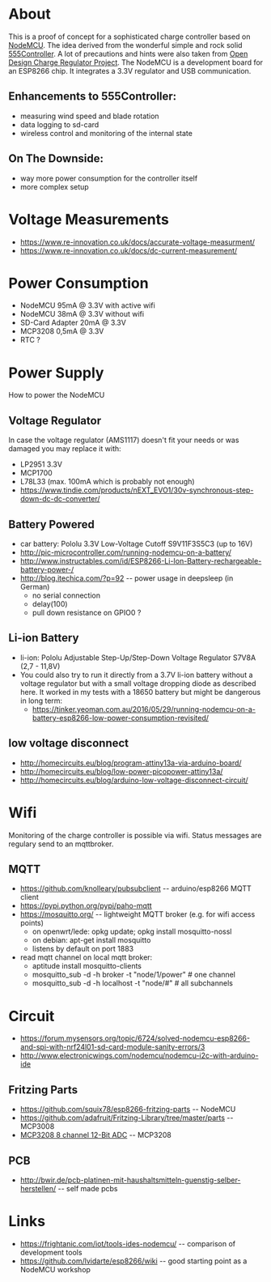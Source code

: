 # About
This is a proof of concept for a sophisticated charge controller based on
[NodeMCU](https://github.com/nodemcu). The idea derived from the wonderful
simple and rock solid [555Controller](http://mdpub.com/555Controller/).
A lot of precautions and hints were also taken from 
[Open Design Charge Regulator Project](https://www.re-innovation.co.uk/blog/2011/open-design-charge-regulator-project/).
The NodeMCU is a development board for an ESP8266 chip. It integrates a 3.3V regulator and USB communication.

## Enhancements to 555Controller:
* measuring wind speed and blade rotation
* data logging to sd-card
* wireless control and monitoring of the internal state

## On The Downside:
* way more power consumption for the controller itself
* more complex setup


# Voltage Measurements
* https://www.re-innovation.co.uk/docs/accurate-voltage-measurment/
* https://www.re-innovation.co.uk/docs/dc-current-measurement/

# Power Consumption
* NodeMCU 95mA @ 3.3V with active wifi
* NodeMCU 38mA @ 3.3V without wifi
* SD-Card Adapter 20mA @ 3.3V
* MCP3208 0,5mA @ 3.3V
* RTC ?

# Power Supply
How to power the NodeMCU
## Voltage Regulator
In case the voltage regulator (AMS1117) doesn't fit your needs or was damaged
you may replace it with:
* LP2951 3.3V
* MCP1700
* L78L33 (max. 100mA which is probably not enough)
* https://www.tindie.com/products/nEXT_EVO1/30v-synchronous-step-down-dc-dc-converter/

## Battery Powered
* car battery: Pololu 3.3V Low-Voltage Cutoff S9V11F3S5C3 (up to 16V) 
* http://pic-microcontroller.com/running-nodemcu-on-a-battery/
* http://www.instructables.com/id/ESP8266-Li-Ion-Battery-rechargeable-battery-power-/
* http://blog.itechica.com/?p=92 -- power usage in deepsleep (in German)
  * no serial connection
  * delay(100)
  * pull down resistance on GPIO0 ?

## Li-ion Battery
* li-ion: Pololu Adjustable Step-Up/Step-Down Voltage Regulator S7V8A (2,7 - 11,8V)
* You could also try to run it directly from a 3.7V li-ion battery without a voltage regulator but with a small voltage dropping diode as described here. It worked in my tests with a 18650 battery but might be dangerous in long term:
  * https://tinker.yeoman.com.au/2016/05/29/running-nodemcu-on-a-battery-esp8266-low-power-consumption-revisited/

## low voltage disconnect
* http://homecircuits.eu/blog/program-attiny13a-via-arduino-board/
* http://homecircuits.eu/blog/low-power-picopower-attiny13a/
* http://homecircuits.eu/blog/arduino-low-voltage-disconnect-circuit/

# Wifi
Monitoring of the charge controller is possible via wifi. Status
messages are regulary send to an mqttbroker.

## MQTT
* https://github.com/knolleary/pubsubclient -- arduino/esp8266 MQTT client
* https://pypi.python.org/pypi/paho-mqtt
* https://mosquitto.org/ -- lightweight MQTT broker (e.g. for wifi access points)
  * on openwrt/lede: opkg update; opkg install mosquitto-nossl
  * on debian: apt-get install mosquitto
  * listens by default on port 1883
* read mqtt channel on local mqtt broker:
  * aptitude install mosquitto-clients
  * mosquitto_sub -d -h broker -t "node/1/power"  # one channel
  * mosquitto_sub -d -h localhost -t "node/#" # all subchannels


# Circuit
* https://forum.mysensors.org/topic/6724/solved-nodemcu-esp8266-and-spi-with-nrf24l01-sd-card-module-sanity-errors/3
* http://www.electronicwings.com/nodemcu/nodemcu-i2c-with-arduino-ide

## Fritzing Parts
* https://github.com/squix78/esp8266-fritzing-parts -- NodeMCU
* https://github.com/adafruit/Fritzing-Library/tree/master/parts -- MCP3008
* [MCP3208 8 channel 12-Bit ADC](mcp3208/MCP3208_8-channel_12-bit_ADC.fzpz) -- MCP3208

## PCB 
* http://bwir.de/pcb-platinen-mit-haushaltsmitteln-guenstig-selber-herstellen/ -- self made pcbs

# Links
* https://frightanic.com/iot/tools-ides-nodemcu/ -- comparison of development tools
* https://github.com/lvidarte/esp8266/wiki -- good starting point as a NodeMCU workshop

